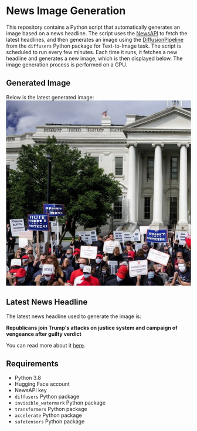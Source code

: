 # News Image Generation
This repository contains a Python script that automatically generates an image based on a news headline. The script uses the [NewsAPI](https://newsapi.org/) to fetch the latest headlines, and then generates an image using the [DiffusionPipeline](https://github.com/huggingface/diffusers) from the `diffusers` Python package for Text-to-Image task.
The script is scheduled to run every few minutes. Each time it runs, it fetches a new headline and generates a new image, which is then displayed below. The image generation process is performed on a GPU.

## Generated Image
Below is the latest generated image:
![Generated Image](image.png)

## Latest News Headline
The latest news headline used to generate the image is:

**Republicans join Trump's attacks on justice system and campaign of vengeance after guilty verdict**

You can read more about it [here](https://news.google.com/rss/articles/CBMiXmh0dHBzOi8vYXBuZXdzLmNvbS9hcnRpY2xlL3RydW1wLWd1aWx0eS1yZXB1YmxpY2Fucy12ZW5nZWFuY2UtYTA1ZGI3ZmEyNTEyYTYyYWZlMDM1OTkyZjJiYWFmMTbSAQA?oc=5).

## Requirements
- Python 3.8
- Hugging Face account
- NewsAPI key
- `diffusers` Python package
- `invisible_watermark` Python package
- `transformers` Python package
- `accelerate` Python package
- `safetensors` Python package
